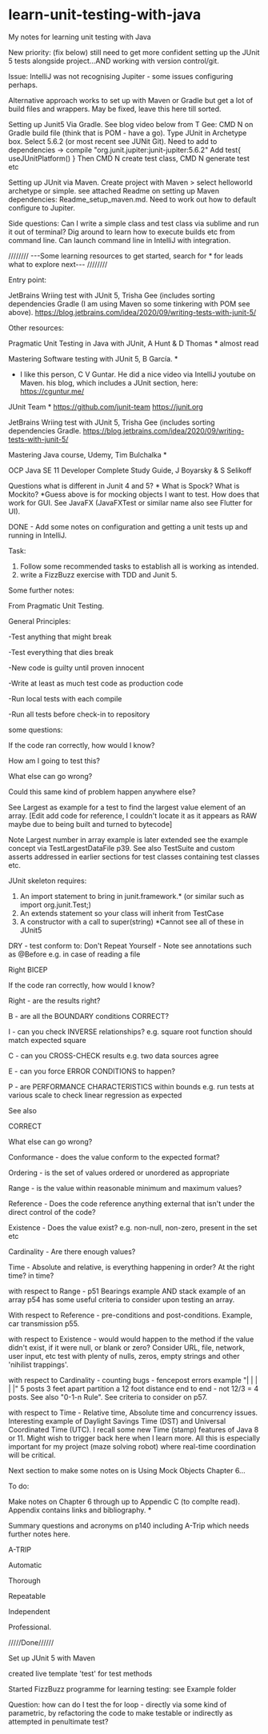 # learn-unit-testing-with-java
My notes for learning unit testing with Java

New priority: (fix below) still need to get more confident setting up the JUnit 5 tests alongside project...AND working with version control/git.

Issue: IntelliJ was not recognising Jupiter - some issues configuring perhaps. 

Alternative approach works to set up with Maven or Gradle but get a lot of build files and wrappers. May be fixed, leave this here till sorted. 

Setting up Junit5 
Via Gradle. See blog video below from T Gee:
CMD N on Gradle build file (think that is POM - have a go).
Type JUnit in Archetype box. Select 5.6.2 (or most recent see JUNit Git).
Need to add to dependencies -> compile "org.junit.jupiter:junit-jupiter:5.6.2"
Add 
test{
  useJUnitPlatform()
}
Then CMD N create test class, CMD N generate test etc

Setting up JUnit via Maven.
Create project with Maven > select helloworld archetype or simple. see attached Readme on setting up Maven dependencies: Readme_setup_maven.md. Need to work out how to default configure to Jupiter.

Side questions: Can I write a simple class and test class via sublime and run it out of terminal? Dig around to learn how to execute builds etc from command line. Can launch command line in IntelliJ with integration. 

////////
---Some learning resources to get started, 
search for * for leads what to explore next---
////////

Entry point: 

JetBrains 
Wriing test with JUnit 5, Trisha Gee (includes sorting dependencies Gradle (I am using Maven so some tinkering with POM see above).
https://blog.jetbrains.com/idea/2020/09/writing-tests-with-junit-5/

Other resources:

Pragmatic Unit Testing in Java with JUnit, A Hunt & D Thomas * almost read

Mastering Software testing with JUnit 5, B García. *

* I like this person, C V Guntar. He did a nice video via IntelliJ youtube on Maven. his blog, which includes a JUnit section, here: https://cguntur.me/


JUnit Team *
https://github.com/junit-team 
https://junit.org

JetBrains 
Wriing test with JUnit 5, Trisha Gee (includes sorting dependencies Gradle.
https://blog.jetbrains.com/idea/2020/09/writing-tests-with-junit-5/


Mastering Java course, Udemy, Tim Bulchalka *

OCP Java SE 11 Developer Complete Study Guide, J Boyarsky & S Selikoff 


Questions what is different in Junit 4 and 5? *
What is Spock?
What is Mockito?
*Guess above is for mocking objects I want to test. How does that work for GUI. See JavaFX (JavaFXTest or similar name also see Flutter for UI).


DONE - Add some notes on configuration and getting a unit tests up and running in IntelliJ.

Task: 
1) Follow some recommended tasks to establish all is working as intended.
2) write a FizzBuzz exercise with TDD and Junit 5.


Some further notes:

From Pragmatic Unit Testing.

General Principles:

-Test anything that might break

-Test everything that dies break

-New code is guilty until proven innocent

-Write at least as much test code as production code

-Run local tests with each compile

-Run all tests before check-in to repository

some questions: 

If the code ran correctly, how would I know?

How am I going to test this?

What else can go wrong?

Could this same kind of problem happen anywhere else?

See Largest as example for a test to find the largest value element of an array. [Edit add code for reference, I couldn't locate it as it appears as RAW maybe due to being built and turned to bytecode]

Note Largest number in array example is later extended see the example concept via TestLargestDataFile p39. See also TestSuite and custom asserts addressed in earlier sections for test classes containing test classes etc. 

JUnit skeleton requires:

1) An import statement to bring in junit.framework.* (or similar such as import org.junit.Test;)
2) An extends statement so your class will inherit from TestCase
3) A constructor with a call to super(string)
*Cannot see all of these in JUnit5

DRY - test conform to: Don't Repeat Yourself - Note see annotations such as @Before e.g. in case of reading a file

Right BICEP

If the code ran correctly, how would I know?

Right - are the results right?

B - are all the BOUNDARY conditions CORRECT?

I - can you check INVERSE relationships? e.g. square root function should match expected square

C - can you CROSS-CHECK results e.g. two data sources agree

E - can you force ERROR CONDITIONS to happen?

P - are PERFORMANCE CHARACTERISTICS within bounds e.g. run tests at various scale to check linear regression as expected 

See also

CORRECT

What else can go wrong?

Conformance - does the value conform to the expected format?

Ordering - is the set of values ordered or unordered as appropriate

Range - is the value within reasonable minimum and maximum values?

Reference - Does the code reference anything external that isn't under the direct control of the code?

Existence - Does the value exist? e.g. non-null, non-zero, present in the set etc

Cardinality - Are there enough values?

Time - Absolute and relative, is everything happening in order? At the right time? in time?

with respect to Range - p51 Bearings example AND stack example of an array p54 has some useful criteria to consider upon testing an array.

With respect to Reference - pre-conditions and post-conditions. Example, car transmission p55.

with respect to Existence - would would happen to the method if the value didn't exist, if it were null, or blank or zero? Consider URL, file, network, user input, etc test with plenty of nulls, zeros, empty strings and other 'nihilist trappings'.

with respect to Cardinality - counting bugs - fencepost errors example "| | | | |" 5 posts 3 feet apart partition a 12 foot distance end to end - not 12/3 = 4 posts. See also "0-1-n Rule". See criteria to consider on p57.

with respect to Time - Relative time, Absolute time and concurrency issues. Interesting example of Daylight Savings Time (DST) and Universal Coordinated Time (UTC). I recall some new Time (stamp) features of Java 8 or 11. Might wish to trigger back here when I learn more. All this is especially important for my project (maze solving robot) where real-time coordination will be critical. 

Next section to make some notes on is Using Mock Objects Chapter 6...

To do:

Make notes on Chapter 6 through up to Appendic C (to complte read). Appendix contains links and bibliography. *

Summary questions and acronyms on p140 including A-Trip which needs further notes here. 

A-TRIP

Automatic

Thorough

Repeatable

Independent

Professional.

/////Done//////

Set up JUnit 5 with Maven

created live template 'test' for test methods

Started FizzBuzz programme for learning testing: see Example folder

Question: how can do I test the for loop - directly via some kind of parametric, by refactoring the code to make testable or indirectly as attempted in penultimate test?





